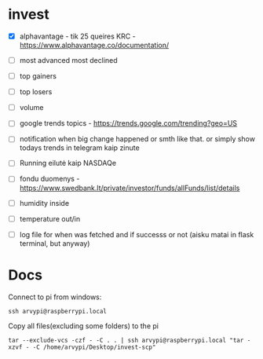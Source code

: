# invest

- [x] alphavantage - tik 25 queires KRC - https://www.alphavantage.co/documentation/
- [ ] most advanced most declined
- [ ] top gainers
- [ ] top losers
- [ ] volume
- [ ] google trends topics - https://trends.google.com/trending?geo=US
- [ ] notification when big change happened or smth like that. or simply show todays trends in telegram kaip zinute
- [ ] Running eilutė kaip NASDAQe
- [ ] fondu duomenys - https://www.swedbank.lt/private/investor/funds/allFunds/list/details
- [ ] humidity inside
- [ ] temperature out/in
- [ ] log file for when was fetched and if successs or not (aisku matai in flask terminal, but anyway)


# Docs

Connect to pi from windows:
```pwsh
ssh arvypi@raspberrypi.local
```

Copy all files(excluding some folders) to the pi
```pwsh
tar --exclude-vcs -czf - -C . . | ssh arvypi@raspberrypi.local "tar -xzvf - -C /home/arvypi/Desktop/invest-scp"
```
